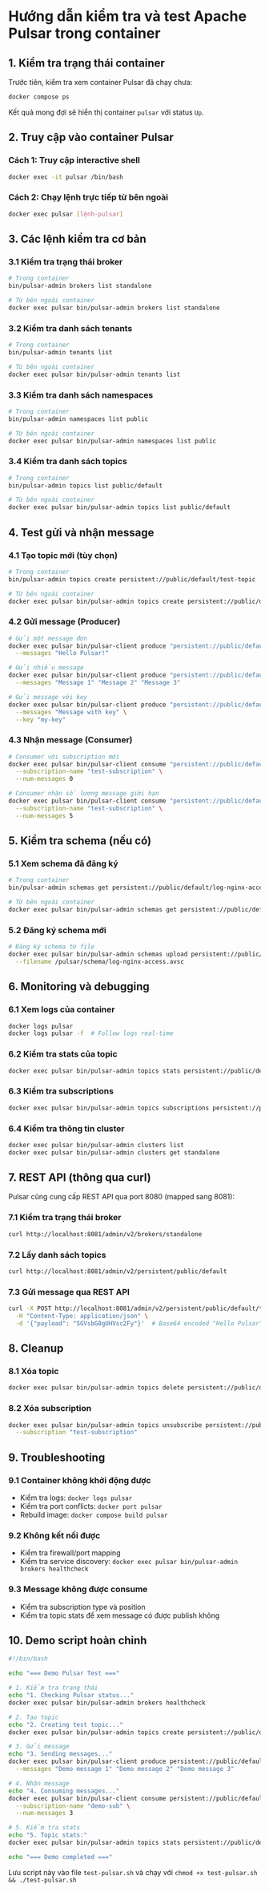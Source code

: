 # Hướng dẫn kiểm tra và test Apache Pulsar trong container

## 1. Kiểm tra trạng thái container

Trước tiên, kiểm tra xem container Pulsar đã chạy chưa:

```bash
docker compose ps
```

Kết quả mong đợi sẽ hiển thị container `pulsar` với status `Up`.

## 2. Truy cập vào container Pulsar

### Cách 1: Truy cập interactive shell
```bash
docker exec -it pulsar /bin/bash
```

### Cách 2: Chạy lệnh trực tiếp từ bên ngoài
```bash
docker exec pulsar [lệnh-pulsar]
```

## 3. Các lệnh kiểm tra cơ bản

### 3.1 Kiểm tra trạng thái broker
```bash
# Trong container
bin/pulsar-admin brokers list standalone

# Từ bên ngoài container
docker exec pulsar bin/pulsar-admin brokers list standalone
```

### 3.2 Kiểm tra danh sách tenants
```bash
# Trong container
bin/pulsar-admin tenants list

# Từ bên ngoài container
docker exec pulsar bin/pulsar-admin tenants list
```

### 3.3 Kiểm tra danh sách namespaces
```bash
# Trong container
bin/pulsar-admin namespaces list public

# Từ bên ngoài container
docker exec pulsar bin/pulsar-admin namespaces list public
```

### 3.4 Kiểm tra danh sách topics
```bash
# Trong container
bin/pulsar-admin topics list public/default

# Từ bên ngoài container
docker exec pulsar bin/pulsar-admin topics list public/default
```

## 4. Test gửi và nhận message

### 4.1 Tạo topic mới (tùy chọn)
```bash
# Trong container
bin/pulsar-admin topics create persistent://public/default/test-topic

# Từ bên ngoài container
docker exec pulsar bin/pulsar-admin topics create persistent://public/default/test-topic
```

### 4.2 Gửi message (Producer)
```bash
# Gửi một message đơn
docker exec pulsar bin/pulsar-client produce "persistent://public/default/test-topic" \
  --messages "Hello Pulsar!"

# Gửi nhiều message
docker exec pulsar bin/pulsar-client produce "persistent://public/default/test-topic" \
  --messages "Message 1" "Message 2" "Message 3"

# Gửi message với key
docker exec pulsar bin/pulsar-client produce "persistent://public/default/test-topic" \
  --messages "Message with key" \
  --key "my-key"
```

### 4.3 Nhận message (Consumer)
```bash
# Consumer với subscription mới
docker exec pulsar bin/pulsar-client consume "persistent://public/default/test-topic" \
  --subscription-name "test-subscription" \
  --num-messages 0

# Consumer nhận số lượng message giới hạn
docker exec pulsar bin/pulsar-client consume "persistent://public/default/test-topic" \
  --subscription-name "test-subscription" \
  --num-messages 5
```

## 5. Kiểm tra schema (nếu có)

### 5.1 Xem schema đã đăng ký
```bash
# Trong container
bin/pulsar-admin schemas get persistent://public/default/log-nginx-access

# Từ bên ngoài container
docker exec pulsar bin/pulsar-admin schemas get persistent://public/default/log-nginx-access
```

### 5.2 Đăng ký schema mới
```bash
# Đăng ký schema từ file
docker exec pulsar bin/pulsar-admin schemas upload persistent://public/default/my-topic \
  --filename /pulsar/schema/log-nginx-access.avsc
```

## 6. Monitoring và debugging

### 6.1 Xem logs của container
```bash
docker logs pulsar
docker logs pulsar -f  # Follow logs real-time
```

### 6.2 Kiểm tra stats của topic
```bash
docker exec pulsar bin/pulsar-admin topics stats persistent://public/default/test-topic
```

### 6.3 Kiểm tra subscriptions
```bash
docker exec pulsar bin/pulsar-admin topics subscriptions persistent://public/default/test-topic
```

### 6.4 Kiểm tra thông tin cluster
```bash
docker exec pulsar bin/pulsar-admin clusters list
docker exec pulsar bin/pulsar-admin clusters get standalone
```

## 7. REST API (thông qua curl)

Pulsar cũng cung cấp REST API qua port 8080 (mapped sang 8081):

### 7.1 Kiểm tra trạng thái broker
```bash
curl http://localhost:8081/admin/v2/brokers/standalone
```

### 7.2 Lấy danh sách topics
```bash
curl http://localhost:8081/admin/v2/persistent/public/default
```

### 7.3 Gửi message qua REST API
```bash
curl -X POST http://localhost:8081/admin/v2/persistent/public/default/test-topic/publish \
  -H "Content-Type: application/json" \
  -d '{"payload": "SGVsbG8gUHVsc2Fy"}'  # Base64 encoded "Hello Pulsar"
```

## 8. Cleanup

### 8.1 Xóa topic
```bash
docker exec pulsar bin/pulsar-admin topics delete persistent://public/default/test-topic
```

### 8.2 Xóa subscription
```bash
docker exec pulsar bin/pulsar-admin topics unsubscribe persistent://public/default/test-topic \
  --subscription "test-subscription"
```

## 9. Troubleshooting

### 9.1 Container không khởi động được
- Kiểm tra logs: `docker logs pulsar`
- Kiểm tra port conflicts: `docker port pulsar`
- Rebuild image: `docker compose build pulsar`

### 9.2 Không kết nối được
- Kiểm tra firewall/port mapping
- Kiểm tra service discovery: `docker exec pulsar bin/pulsar-admin brokers healthcheck`

### 9.3 Message không được consume
- Kiểm tra subscription type và position
- Kiểm tra topic stats để xem message có được publish không

## 10. Demo script hoàn chỉnh

```bash
#!/bin/bash

echo "=== Demo Pulsar Test ==="

# 1. Kiểm tra trạng thái
echo "1. Checking Pulsar status..."
docker exec pulsar bin/pulsar-admin brokers healthcheck

# 2. Tạo topic
echo "2. Creating test topic..."
docker exec pulsar bin/pulsar-admin topics create persistent://public/default/demo-topic

# 3. Gửi message
echo "3. Sending messages..."
docker exec pulsar bin/pulsar-client produce persistent://public/default/demo-topic \
  --messages "Demo message 1" "Demo message 2" "Demo message 3"

# 4. Nhận message
echo "4. Consuming messages..."
docker exec pulsar bin/pulsar-client consume persistent://public/default/demo-topic \
  --subscription-name "demo-sub" \
  --num-messages 3

# 5. Kiểm tra stats
echo "5. Topic stats:"
docker exec pulsar bin/pulsar-admin topics stats persistent://public/default/demo-topic

echo "=== Demo completed ==="
```

Lưu script này vào file `test-pulsar.sh` và chạy với `chmod +x test-pulsar.sh && ./test-pulsar.sh`
